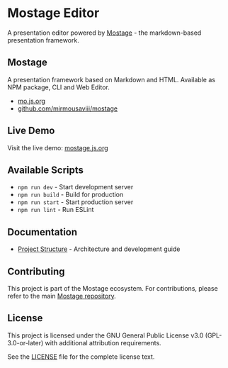 # Mostage Editor

A presentation editor powered by [Mostage](https://github.com/mirmousaviii/mostage) - the markdown-based presentation framework.

## Mostage

A presentation framework based on Markdown and HTML. Available as NPM package, CLI and Web Editor.

- [mo.js.org](https://mo.js.org/)
- [github.com/mirmousaviii/mostage](https://github.com/mirmousaviii/mostage)

## Live Demo

Visit the live demo: [mostage.js.org](https://mostage.js.org/)

## Available Scripts

- `npm run dev` - Start development server
- `npm run build` - Build for production
- `npm run start` - Start production server
- `npm run lint` - Run ESLint

## Documentation

- [Project Structure](docs/project-structure.md) - Architecture and development guide

## Contributing

This project is part of the Mostage ecosystem. For contributions, please refer to the main [Mostage repository](https://github.com/mirmousaviii/mostage).

## License

This project is licensed under the GNU General Public License v3.0 (GPL-3.0-or-later) with additional attribution requirements.

See the [LICENSE](LICENSE) file for the complete license text.
